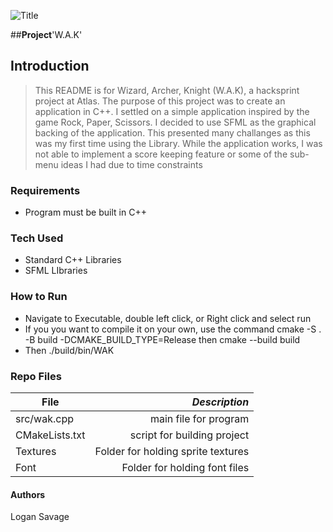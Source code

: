 ![Title](https://github.com/user-attachments/assets/fe57ec7d-e592-4179-882f-f03ab73bed86)

##**Project**'W.A.K'

## Introduction
> This README is for Wizard, Archer, Knight (W.A.K), a hacksprint project at Atlas.
> The purpose of this project was to create an application in C++. I settled on a simple application inspired by the game Rock, Paper, Scissors.
> I decided to use SFML as the graphical backing of the application. This presented many challanges as this was my first time using the Library.
> While the application works, I was not able to implement a score keeping feature or some of the sub-menu ideas I had due to time constraints

### Requirements
- Program must be built in C++

### Tech Used
- Standard C++ Libraries
- SFML LIbraries

### How to Run
- Navigate to Executable, double left click, or Right click and select run
- If you you want to compile it on your own, use the command cmake -S . -B build -DCMAKE_BUILD_TYPE=Release then cmake --build build
- Then ./build/bin/WAK

### Repo Files
| **File** | *__Description__* |
|----------|----------------:|
|src/wak.cpp| main file for program|
|CMakeLists.txt| script for building project
|Textures| Folder for holding sprite textures|
|Font| Folder for holding font files|

#### Authors
Logan Savage
